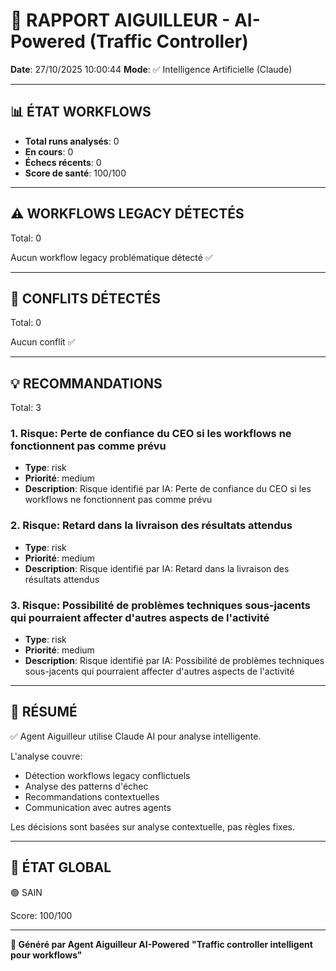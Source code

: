 # 🚦 RAPPORT AIGUILLEUR - AI-Powered (Traffic Controller)

**Date**: 27/10/2025 10:00:44
**Mode**: ✅ Intelligence Artificielle (Claude)

---

## 📊 ÉTAT WORKFLOWS

- **Total runs analysés**: 0
- **En cours**: 0
- **Échecs récents**: 0
- **Score de santé**: 100/100

---

## ⚠️  WORKFLOWS LEGACY DÉTECTÉS

Total: 0



Aucun workflow legacy problématique détecté ✅

---

## 🚨 CONFLITS DÉTECTÉS

Total: 0

Aucun conflit ✅

---

## 💡 RECOMMANDATIONS

Total: 3


### 1. Risque: Perte de confiance du CEO si les workflows ne fonctionnent pas comme prévu

- **Type**: risk
- **Priorité**: medium
- **Description**: Risque identifié par IA: Perte de confiance du CEO si les workflows ne fonctionnent pas comme prévu


### 2. Risque: Retard dans la livraison des résultats attendus

- **Type**: risk
- **Priorité**: medium
- **Description**: Risque identifié par IA: Retard dans la livraison des résultats attendus


### 3. Risque: Possibilité de problèmes techniques sous-jacents qui pourraient affecter d'autres aspects de l'activité

- **Type**: risk
- **Priorité**: medium
- **Description**: Risque identifié par IA: Possibilité de problèmes techniques sous-jacents qui pourraient affecter d'autres aspects de l'activité




---

## 🎯 RÉSUMÉ

✅ Agent Aiguilleur utilise Claude AI pour analyse intelligente.

L'analyse couvre:
- Détection workflows legacy conflictuels
- Analyse des patterns d'échec
- Recommandations contextuelles
- Communication avec autres agents

Les décisions sont basées sur analyse contextuelle, pas règles fixes.

---

## 🔄 ÉTAT GLOBAL

🟢 SAIN

Score: 100/100

---

**🚦 Généré par Agent Aiguilleur AI-Powered**
**"Traffic controller intelligent pour workflows"**
